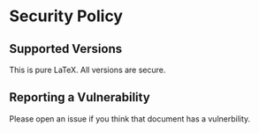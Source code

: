# Security Policy

## Supported Versions

This is pure LaTeX. All versions are secure.

## Reporting a Vulnerability

Please open an issue if you think that document has a vulnerbility.
